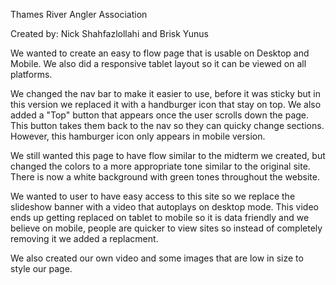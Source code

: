 Thames River Angler Association

Created by: Nick Shahfazlollahi and Brisk Yunus

We wanted to create an easy to flow page that is usable on Desktop and Mobile. We also did a responsive tablet layout so it can be viewed on all platforms. 

We changed the nav bar to make it easier to use, before it was sticky but in this version we replaced it with a handburger icon that stay on top. We also added a "Top" button that appears once the user scrolls down the page. This button takes them back to the nav so they can quicky change sections. However, this hamburger icon only appears in mobile version.

We still wanted this page to have flow similar to the midterm we created, but changed the colors to a more appropriate tone similar to the original site. There is now a white background with green tones throughout the website.

We wanted to user to have easy access to this site so we replace the slideshow banner with a video that autoplays on desktop mode. This video ends up getting replaced on tablet to mobile so it is data friendly and we believe on mobile, people are quicker to view sites so instead of completely removing it we added a replacment.

We also created our own video and some images that are low in size to style our page.
